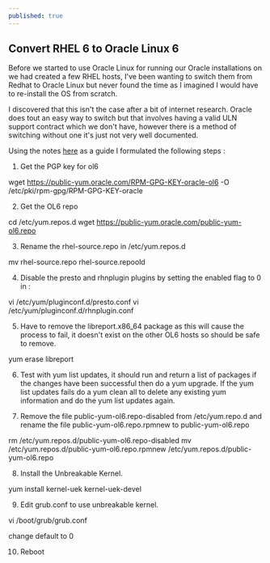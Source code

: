 ```yaml
---
published: true
---
```



## Convert RHEL 6 to Oracle Linux 6

Before we started to use Oracle Linux for running our Oracle installations on we had created a few RHEL hosts, I've been wanting to switch them from Redhat to Oracle Linux but never found the time as I imagined I would have to re-install the OS from scratch.

I discovered that this isn't the case after a bit of internet research. Oracle does tout an easy way to switch but that involves having a valid ULN support contract which we don't have, however there is a method of switching without one it's just not very well documented.

Using the notes [here](http://public-yum.oracle.com/) as a guide I formulated the following steps :

1. Get the PGP key for ol6

 wget https://public-yum.oracle.com/RPM-GPG-KEY-oracle-ol6 -O /etc/pki/rpm-gpg/RPM-GPG-KEY-oracle

2. Get the OL6 repo

 cd /etc/yum.repos.d
 wget https://public-yum.oracle.com/public-yum-ol6.repo

3. Rename the rhel-source.repo in /etc/yum.repos.d

 mv rhel-source.repo rhel-source.repoold

4. Disable the presto and rhnplugin plugins by setting the enabled flag to 0 in :

 vi /etc/yum/pluginconf.d/presto.conf
 vi /etc/yum/pluginconf.d/rhnplugin.conf

5. Have to remove the libreport.x86_64 package as this will cause the process to fail, it doesn't exist on the other  OL6 hosts so should be safe to remove.

 yum erase libreport

6. Test with yum list updates, it should run and return a list of packages if the changes have been successful then do a yum upgrade. If the yum list updates fails do a yum clean all to delete any existing yum information and do the yum list updates again.

7. Remove the file public-yum-ol6.repo-disabled from /etc/yum.repo.d and rename the file public-yum-ol6.repo.rpmnew to public-yum-ol6.repo

 rm /etc/yum.repos.d/public-yum-ol6.repo-disabled
 mv /etc/yum.repos.d/public-yum-ol6.repo.rpmnew /etc/yum.repos.d/public-yum-ol6.repo

8. Install the Unbreakable Kernel.

 yum install kernel-uek kernel-uek-devel

9. Edit grub.conf to use unbreakable kernel.

 vi /boot/grub/grub.conf

change default to 0

10. Reboot
